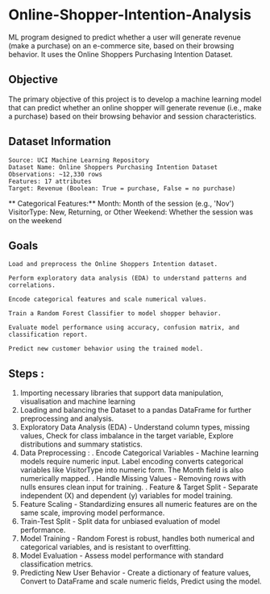 # Online-Shopper-Intention-Analysis
ML program designed to predict whether a user will generate revenue (make a purchase) on an e-commerce site, based on their browsing behavior. It uses the Online Shoppers Purchasing Intention Dataset.

## Objective
The primary objective of this project is to develop a machine learning model that can predict whether an online shopper will generate revenue (i.e., make a purchase) based on their browsing behavior and session characteristics.

##  Dataset Information
    Source: UCI Machine Learning Repository
    Dataset Name: Online Shoppers Purchasing Intention Dataset
    Observations: ~12,330 rows
    Features: 17 attributes
    Target: Revenue (Boolean: True = purchase, False = no purchase)
    
   ** Categorical Features:**
        Month: Month of the session (e.g., 'Nov')
        VisitorType: New, Returning, or Other
        Weekend: Whether the session was on the weekend

## Goals
    Load and preprocess the Online Shoppers Intention dataset.

    Perform exploratory data analysis (EDA) to understand patterns and correlations.

    Encode categorical features and scale numerical values.

    Train a Random Forest Classifier to model shopper behavior.

    Evaluate model performance using accuracy, confusion matrix, and classification report.

    Predict new customer behavior using the trained model.


## Steps :

  1)  Importing necessary libraries that support data manipulation, visualisation and machine learning
  2)  Loading and balancing the Dataset to a pandas DataFrame for further preprocessing and analysis.
  3)  Exploratory Data Analysis (EDA) - Understand column types, missing values, Check for class imbalance in the target variable, Explore distributions and summary statistics.
  4)  Data Preprocessing :
            .  Encode Categorical Variables - Machine learning models require numeric input. Label encoding converts categorical variables like VisitorType into numeric form. The Month field is also numerically mapped.
            .  Handle Missing Values - Removing rows with nulls ensures clean input for training.
            .  Feature & Target Split - Separate independent (X) and dependent (y) variables for model training.
  5) Feature Scaling - Standardizing ensures all numeric features are on the same scale, improving model performance.
  6) Train-Test Split - Split data for unbiased evaluation of model performance.
  7)  Model Training - Random Forest is robust, handles both numerical and categorical variables, and is resistant to overfitting.
  8)  Model Evaluation - Assess model performance with standard classification metrics.
  9)  Predicting New User Behavior -  Create a dictionary of feature values, Convert to DataFrame and scale numeric fields, Predict using the model. 
